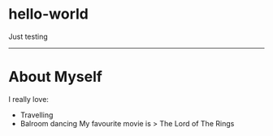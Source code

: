 # hello-world
Just testing

---
# About Myself
I really love:
- Travelling
- Balroom dancing
My favourite movie is > The Lord of The Rings
